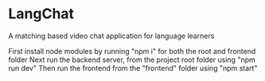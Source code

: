 # LangChat
A matching based video chat application for language learners

First install node modules by running "npm i" for both the root and frontend folder
Next run the backend server, from the project root folder using "npm run dev"
Then run the frontend from the "frontend" folder using "npm start"